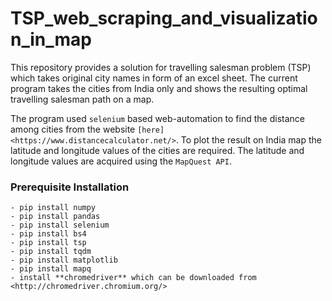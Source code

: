# TSP_web_scraping_and_visualization_in_map

This repository provides a solution for travelling salesman problem (TSP) which takes original city names in form of an excel sheet. The current program takes the cities from India only and shows the resulting optimal travelling salesman path on a map.

The program used ```selenium``` based web-automation to find the distance among cities from the website ```[here]<https://www.distancecalculator.net/>```. To plot the result on India map the latitude and longitude values of the cities are required. The latitude and longitude values are acquired using the ```MapQuest API```. 

### Prerequisite Installation

```
- pip install numpy
- pip install pandas
- pip install selenium
- pip install bs4
- pip install tsp
- pip install tqdm
- pip install matplotlib
- pip install mapq
- install **chromedriver** which can be downloaded from <http://chromedriver.chromium.org/>
```
